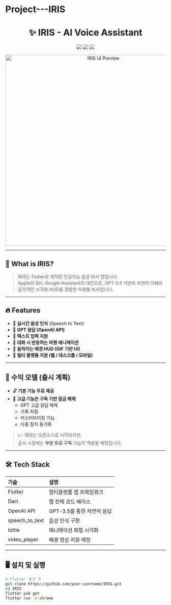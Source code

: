 # Project---IRIS

<h1 align="center">✨ IRIS - AI Voice Assistant</h1>
<p align="center">
  <img src="https://img.shields.io/badge/Flutter-3.29.3-blue?logo=flutter" />
  <img src="https://img.shields.io/badge/OpenAI-GPT--3.5-lightgrey?logo=openai" />
  <img src="https://img.shields.io/badge/Status-In%20Progress-green" />
</p>

<p align="center">
  <img src="assets/preview.gif" alt="IRIS UI Preview" width="600"/>
</p>

---

## 🧠 What is IRIS?

> IRIS는 Flutter로 제작된 인공지능 음성 비서 앱입니다.  
> Apple의 Siri, Google Assistant의 대안으로, GPT-3.5 기반의 자연어 이해와  
> 감각적인 시각화 HUD를 결합한 미래형 비서입니다.

---

## 🔥 Features

- 🎤 **실시간 음성 인식** (Speech to Text)
- 🧠 **GPT 응답 (OpenAI API)**
- 💬 **텍스트 입력 지원**
- 💠 **대화 시 반응하는 파형 애니메이션**
- 🎥 **움직이는 배경 HUD (GIF 기반 UI)**
- 📡 **멀티 플랫폼 지원 (웹 / 데스크톱 / 모바일)**

---

## 💸 수익 모델 (출시 계획)

- 🔓 **기본 기능 무료 제공**
- 🔐 **고급 기능은 구독 기반 잠금 해제**
  - GPT 고급 응답 해제
  - 기록 저장
  - 커스터마이징 기능
  - 다중 장치 동기화

> 👉 IRIS는 오픈소스로 시작되지만,  
> 출시 시점에는 **부분 유료 구독** 기능이 적용될 예정입니다.

---

## 🛠️ Tech Stack

| 기술 | 설명 |
|:--|:--|
| Flutter | 멀티플랫폼 앱 프레임워크 |
| Dart | 앱 전체 코드 베이스 |
| OpenAI API | GPT-3.5를 통한 자연어 응답 |
| speech_to_text | 음성 인식 구현 |
| lottie | 애니메이션 파형 시각화 |
| video_player | 배경 영상 지원 예정 |

---

## 🖥️ 설치 및 실행

```bash
# Flutter 설치 후
git clone https://github.com/your-username/IRIS.git
cd IRIS
flutter pub get
flutter run -d chrome

